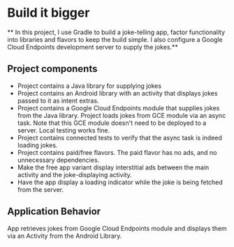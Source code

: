 # Build it bigger

** In this project, I use Gradle to build a joke-telling app, 
factor functionality into libraries and flavors to keep the build simple. 
I also configure a Google Cloud Endpoints development server to supply the jokes.** 

## Project components
    
* Project contains a Java library for supplying jokes
* Project contains an Android library with an activity that displays jokes passed to it as intent extras.
* Project contains a Google Cloud Endpoints module that supplies jokes from the Java library. Project loads jokes from GCE module via an async task. Note that this GCE module doesn't need to be deployed to a server. Local testing works fine.
* Project contains connected tests to verify that the async task is indeed loading jokes.
* Project contains paid/free flavors. The paid flavor has no ads, and no unnecessary dependencies.
* Make the free app variant display interstitial ads between the main activity and the joke-displaying activity.
* Have the app display a loading indicator while the joke is being fetched from the server.

## Application Behavior 

App retrieves jokes from Google Cloud Endpoints module and displays them via an Activity from the Android Library.
